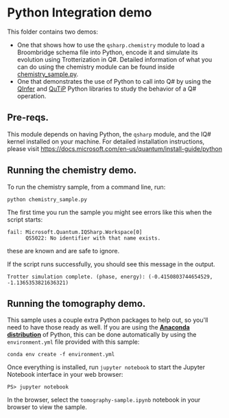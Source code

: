 # Python Integration demo #

This folder contains two demos:
- One that shows how to use the `qsharp.chemistry` module to
  load a Broombridge schema file into Python, encode it and simulate
  its evolution using Trotterization in Q#.
  Detailed information of what you can do using the chemistry module
  can be found inside [chemistry_sample.py](./chemistry_sample.py).
- One that demonstrates the use of Python to call into Q# by using the 
  [QInfer](http://qinfer.org/) and [QuTiP](http://qutip.org/) Python 
  libraries to study the behavior of a Q# operation.

## Pre-reqs.

This module depends on having Python, the `qsharp` module, and the IQ# kernel installed
on your machine. For detailed installation instructions, please visit
https://docs.microsoft.com/en-us/quantum/install-guide/python

## Running the chemistry demo.

To run the chemistry sample, from a command line, run:
```
python chemistry_sample.py
```

The first time you run the sample you might see errors like this when the script starts:
```
fail: Microsoft.Quantum.IQSharp.Workspace[0]
      QS5022: No identifier with that name exists.
```
these are known and are safe to ignore.

If the script runs successfully, you should see this message in the output.
```
Trotter simulation complete. (phase, energy): (-0.4150803744654529, -1.1365353821636321)
```

## Running the tomography demo.

This sample uses a couple extra Python packages to help out, so you'll need to have those ready as well.
If you are using the [**Anaconda distribution**](https://www.anaconda.com/) of Python, this can be done automatically by using the `environment.yml` file provided with this sample:

```
conda env create -f environment.yml
```


Once everything is installed, run `jupyter notebook` to start the Jupyter Notebook interface in your web browser:

```
PS> jupyter notebook
```

In the browser, select the `tomography-sample.ipynb` notebook in your browser to view the sample.

